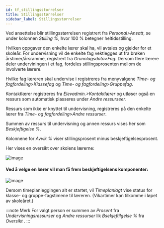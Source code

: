 ```yaml
---
id: tf_stillingsstorrelser
title: Stillingsstørrelser
sidebar_label: Stillingsstørrelser
---
```

Ved ansettelse blir stillingsstørrelsen registrert fra _Personal>Ansatt_, se under kolonnen _Stilling %_, hvor 100 % betegner heltidsstilling. 

Hvilken oppgaver den enkelte lærer skal ha, vil avtales og gjelder for et skoleår. For undervisning vil de enkelte fag vektlegges ut fra brøken årstimer/årsramme, registrert fra _Grunnlagsdata>Fag_. Dersom flere lærere deler underviningen i et fag, fordeles stillingsprosenten mellom de involverte lærere.

Hvilke fag læreren skal undervise i registreres fra menyvalgene _Time- og fagfordeling>Klassefag_ og  _Time- og fagfordeling>Gruppefag_. 

Kontaktlærer registreres fra _Elevadmin.>Kontaktlærer_ og utløser også en ressurs som automatisk plasseres under _Andre ressurseer_.

Ressurs som ikke er knyttet til undervisning, registreres på den enkelte lærer fra _Time- og fagfordeling>Andre ressurser_. 

Summen av ressurs til undervisning og annen ressurs vises her som _Beskjeftigelse %_. 

Kolonnene for _Avvik %_ viser stillingsprosent minus beskjeftigelsesprosent.  

Her vises en oversikt over skolens lærerne: 

![image](https://github.com/user-attachments/assets/aebd47d3-3f3a-45cf-b049-3509e1da0030)

#### Ved å velge en lærer vil man få frem beskjeftigelsens komponenter:

![image](https://github.com/user-attachments/assets/301bda52-199e-4fd1-9cae-34349f01acb0)

Dersom timeplanleggingen alt er startet, vil _Timeplanlagt_ vise status for klasse- og gruppe-fagstimene til læreren. (Vikartimer kan tilkomme i løpet av skoleåret.)

:::note Merk
For valgt person er summen av _Prosent_ fra _Undervisningsressurser_  og _Andre ressurser_ lik _Bsekjeftilgelse %_ fra _Oversikt_ .
:::
